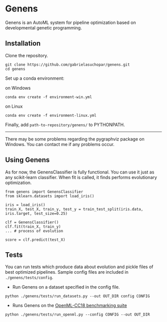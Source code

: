# Genens
Genens is an AutoML system for pipeline optimization based on developmental genetic programming.

## Installation
Clone the repository.
```
git clone https://github.com/gabrielasuchopar/genens.git
cd genens
```

Set up a conda environment:

on Windows
```
conda env create -f environment-win.yml
```

on Linux
```
conda env create -f environment-linux.yml
```

Finally, add ``path-to-repository/genens/`` to PYTHONPATH.

-----
There may be some problems regarding the pygraphviz package on Windows. You can contact me if any problems occur.

## Using Genens
As for now, the GenensClassifier is fully functional. You can use it just as any scikit-learn classifier. When fit is called,
it finds performs evolutionary optimization.

```
from genens import GenensClassifier
from sklearn.datasets import load_iris()

iris = load_iris()
train_X, test_X, train_y, test_y = train_test_split(iris.data, iris.target, test_size=0.25)

clf = GenensClassifier()
clf.fit(train_X, train_y)
... # process of evolution

score = clf.predict(test_X)
```

## Tests
You can run tests which produce data about evolution and pickle files of best optimized pipelines. 
Sample config files are included in ``./genens/tests/config``.

- Run Genens on a dataset specified in the config file.

``python ./genens/tests/run_datasets.py --out OUT_DIR config CONFIG``

- Runs Genens on the [OpenML-CC18 benchmarking suite](https://www.openml.org/s/99)

``python ./genens/tests/run_openml.py --config CONFIG --out OUT_DIR``

